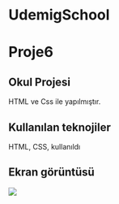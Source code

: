 # UdemigSchool
# Proje6

<h2>Okul Projesi</h2>

HTML ve Css ile  yapılmıştır.

<h2>Kullanılan teknojiler</h2>

HTML, CSS, kullanıldı

<h2>Ekran görüntüsü</h2>

![](aaa.gif)


